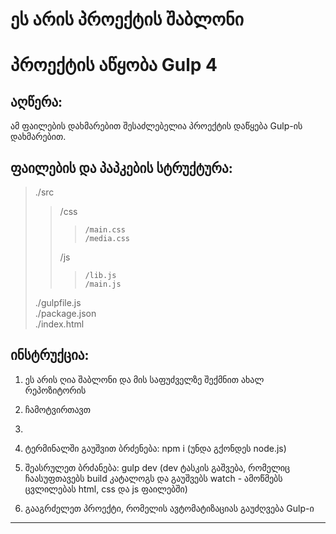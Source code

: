 # ეს არის პროექტის შაბლონი
# პროექტის აწყობა Gulp 4

## აღწერა:
ამ ფაილების დახმარებით შესაძლებელია პროექტის დაწყება Gulp-ის დახმარებით.

## ფაილების და პაპკების სტრუქტურა:  
>./src  
>>	/css  
>>>		/main.css  
>>>		/media.css  
>>	/js  
>>>		/lib.js  
>>>		/main.js  
>./gulpfile.js  
>./package.json  
>./index.html  

## ინსტრუქცია:
1. ეს არის ღია შაბლონი და მის საფუძველზე შექმნით ახალ რეპოზიტორის

2. ჩამოტვირთავთ
2.    
2. ტერმინალში გაუშვით ბრძენება: npm i (უნდა გქონდეს node.js) 
3. შეასრულეთ ბრძანება: gulp dev (dev ტასკის გაშვება, რომელიც ჩაასუფთავებს  build კატალოგს და გაუშვებს watch - ამოწმებს ცვლილებას  html, css და js ფაილებში) 
4. გააგრძელეთ პროექტი, რომელის ავტომატიზაციას გაუძღვება Gulp-ი 

---

